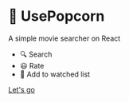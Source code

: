 # 🍿 UsePopcorn
A simple movie searcher on React

- 🔍 Search
- 😃 Rate
- 🌟 Add to watched list

[Let's go](https://usepopcorn-m1rade.netlify.app/)
